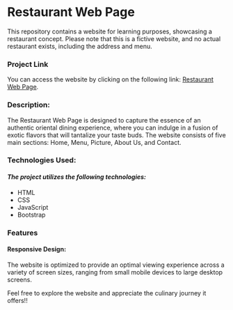 # Restaurant Web Page

This repository contains a website for learning purposes, showcasing a restaurant concept. Please note that this is a fictive website, and no actual restaurant exists, including the address and menu.

### Project Link
You can access the website by clicking on the following link: [Restaurant Web Page](https://bilallamrani.github.io/Site-Restaurant/).

### Description:
The Restaurant Web Page is designed to capture the essence of an authentic oriental dining experience, where you can indulge in a fusion of exotic flavors that will tantalize your taste buds. The website consists of five main sections: Home, Menu, Picture, About Us, and Contact.

### Technologies Used:
#### *The project utilizes the following technologies:*

* HTML
* CSS
* JavaScript
* Bootstrap

### Features

#### Responsive Design:
The website is optimized to provide an optimal viewing experience across a variety of screen sizes, ranging from small mobile devices to large desktop screens.

Feel free to explore the website and appreciate the culinary journey it offers!!
